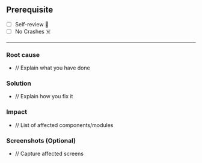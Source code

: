 ## Prerequisite
- [ ] Self-review :monocle_face:
- [ ] No Crashes ☠️
---


### Root cause
- // Explain what you have done


### Solution
- // Explain how you fix it


### Impact
- // List of affected components/modules


### Screenshots (Optional)
- // Capture affected screens
